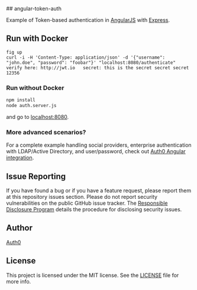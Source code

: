 ## angular-token-auth

Example of Token-based authentication in [AngularJS](http://angularjs.org) with [Express](http://expressjs.com). 

## Run with Docker

    fig up
    curl -i -H 'Content-Type: application/json' -d '{"username": "john.doe", "password": "foobar"}' "localhost:8080/authenticate"
    verify here: http://jwt.io   secret: this is the secret secret secret 12356

### Run without Docker

```sh
npm install
node auth.server.js
```

and go to [localhost:8080](http://localhost:8080).
 
### More advanced scenarios?

For a complete example handling social providers, enterprise authentication with LDAP/Active Directory, and user/password, check out [Auth0 Angular integration](https://github.com/auth0/auth0-angular).

## Issue Reporting

If you have found a bug or if you have a feature request, please report them at this repository issues section. Please do not report security vulnerabilities on the public GitHub issue tracker. The [Responsible Disclosure Program](https://auth0.com/whitehat) details the procedure for disclosing security issues.

## Author

[Auth0](auth0.com)

## License

This project is licensed under the MIT license. See the [LICENSE](LICENSE) file for more info.

